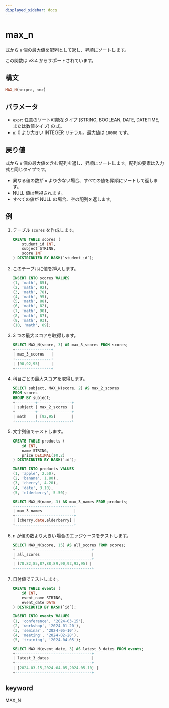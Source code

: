 ```yaml
---
displayed_sidebar: docs
---
```


# max_n

式から `n` 個の最大値を配列として返し、昇順にソートします。

この関数は v3.4 からサポートされています。

## 構文

```Haskell
MAX_N(<expr>, <n>)
```

## パラメータ

- `expr`: 任意のソート可能なタイプ (STRING, BOOLEAN, DATE, DATETIME, または数値タイプ) の式。
- `n`: 0 より大きい INTEGER リテラル。最大値は `10000` です。

## 戻り値

式から `n` 個の最大値を含む配列を返し、昇順にソートします。配列の要素は入力式と同じタイプです。

- 異なる値の数が `n` より少ない場合、すべての値を昇順にソートして返します。
- NULL 値は無視されます。
- すべての値が NULL の場合、空の配列を返します。

## 例

1. テーブル `scores` を作成します。

    ```SQL
    CREATE TABLE scores (
        student_id INT,
        subject STRING,
        score INT
    ) DISTRIBUTED BY HASH(`student_id`);
    ```

2. このテーブルに値を挿入します。

    ```SQL
    INSERT INTO scores VALUES
    (1, 'math', 85),
    (2, 'math', 92),
    (3, 'math', 78),
    (4, 'math', 95),
    (5, 'math', 88),
    (6, 'math', 82),
    (7, 'math', 90),
    (8, 'math', 87),
    (9, 'math', 93),
    (10, 'math', 89);
    ```

3. 3 つの最大スコアを取得します。

    ```SQL
    SELECT MAX_N(score, 3) AS max_3_scores FROM scores;
    +----------------+
    | max_3_scores   |
    +----------------+
    | [90,92,95]     |
    +----------------+
    ```

4. 科目ごとの最大スコアを取得します。

    ```SQL
    SELECT subject, MAX_N(score, 2) AS max_2_scores 
    FROM scores 
    GROUP BY subject;
    +---------+---------------+
    | subject | max_2_scores  |
    +---------+---------------+
    | math    | [92,95]       |
    +---------+---------------+
    ```

5. 文字列値でテストします。

    ```SQL
    CREATE TABLE products (
        id INT,
        name STRING,
        price DECIMAL(10,2)
    ) DISTRIBUTED BY HASH(`id`);

    INSERT INTO products VALUES
    (1, 'apple', 2.50),
    (2, 'banana', 1.80),
    (3, 'cherry', 4.20),
    (4, 'date', 3.10),
    (5, 'elderberry', 5.50);

    SELECT MAX_N(name, 3) AS max_3_names FROM products;
    +--------------------------+
    | max_3_names              |
    +--------------------------+
    | [cherry,date,elderberry] |
    +--------------------------+
    ```

6. n が値の数より大きい場合のエッジケースをテストします。

    ```SQL
    SELECT MAX_N(score, 15) AS all_scores FROM scores;
    +----------------------------------+
    | all_scores                       |
    +----------------------------------+
    | [78,82,85,87,88,89,90,92,93,95] |
    +----------------------------------+
    ```

7. 日付値でテストします。

    ```SQL
    CREATE TABLE events (
        id INT,
        event_name STRING,
        event_date DATE
    ) DISTRIBUTED BY HASH(`id`);

    INSERT INTO events VALUES
    (1, 'conference', '2024-03-15'),
    (2, 'workshop', '2024-01-20'),
    (3, 'seminar', '2024-05-10'),
    (4, 'meeting', '2024-02-28'),
    (5, 'training', '2024-04-05');

    SELECT MAX_N(event_date, 3) AS latest_3_dates FROM events;
    +----------------------------------+
    | latest_3_dates                   |
    +----------------------------------+
    | [2024-03-15,2024-04-05,2024-05-10] |
    +----------------------------------+
    ```

## keyword

MAX_N